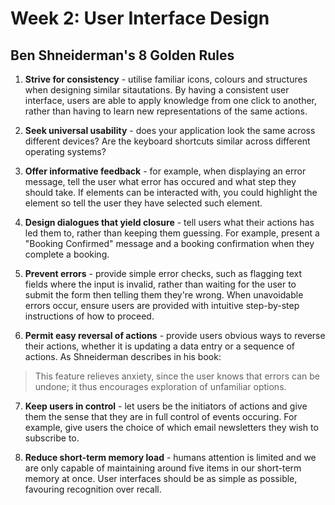 # Week 2: User Interface Design

## Ben Shneiderman's 8 Golden Rules

1. **Strive for consistency** - utilise familiar icons, colours and structures when designing similar sitautations. By having a consistent user interface, users are able to apply knowledge from one click to another, rather than having to learn new representations of the same actions.

2. **Seek universal usability** - does your application look the same across different devices? Are the keyboard shortcuts similar across different operating systems?

3. **Offer informative feedback** - for example, when displaying an error message, tell the user what error has occured and what step they should take. If elements can be interacted with, you could highlight the element so tell the user they have selected such element.

4. **Design dialogues that yield closure** - tell users what their actions has led them to, rather than keeping them guessing. For example, present a "Booking Confirmed" message and a booking confirmation when they complete a booking.

5. **Prevent errors** - provide simple error checks, such as flagging text fields where the input is invalid, rather than waiting for the user to submit the form then telling them they're wrong. When unavoidable errors occur, ensure users are provided with intuitive step-by-step instructions of how to proceed.

6. **Permit easy reversal of actions** - provide users obvious ways to reverse their actions, whether it is updating a data entry or a sequence of actions. As Shneiderman describes in his book:
  > This feature relieves anxiety, since the user knows that errors can be undone; it thus encourages exploration of unfamiliar options.

7. **Keep users in control** - let users be the initiators of actions and give them the sense that they are in full control of events occuring. For example, give users the choice of which email newsletters they wish to subscribe to.

8. **Reduce short-term memory load** - humans attention is limited and we are only capable of maintaining around five items in our short-term memory at once. User interfaces should be as simple as possible, favouring recognition over recall.